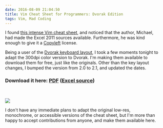 ```yaml
---
date: 2016-08-09 21:04:50
title: Vim Cheat Sheet for Programmers: Dvorak Edition
tags: Vim, Mad Coding
---
```


I found [this intense Vim cheat sheet], and noticed that the author, Michael, had made the Excel 2011 sources available. Furthermore, he was kind enough to give it a [Copyleft] license.

Being a user of the [Dvorak keyboard layout], I took a few moments tonight to adapt the 300dpi color version to Dvorak. I'm making them available to download them for free, just like the originals. Other than the key layout changes, I bumped the version from 2.0 to 2.1, and updated the dates.

### Download it here: [PDF] ([Excel source])  

<br>

![](/images/vim_cheat_sheet_for_programmers_print_DV_16color.png)

I don't have any immediate plans to adapt the original low-res, monochrome, or accessible versions of the cheat sheet, but I'm more than happy to accept contributions from anyone, and make them available here.

[this intense Vim cheat sheet]: http://michael.peopleofhonoronly.com/vim/
[Copyleft]: https://en.wikipedia.org/wiki/Copyleft
[Dvorak keyboard layout]: https://en.wikipedia.org/wiki/Dvorak_Simplified_Keyboard
[PDF]: /files/vim_cheat_sheet_for_programmers_print_DV.pdf
[Excel source]: /files/vim_cheat_sheet_for_programmers_print_DV.xlsx
